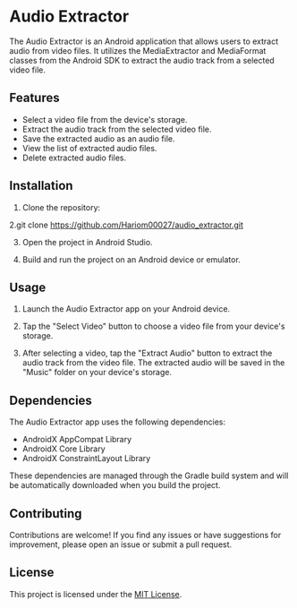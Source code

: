 # Audio Extractor

The Audio Extractor is an Android application that allows users to extract audio from video files. It utilizes the MediaExtractor and MediaFormat classes from the Android SDK to extract the audio track from a selected video file.

## Features

- Select a video file from the device's storage.
- Extract the audio track from the selected video file.
- Save the extracted audio as an audio file.
- View the list of extracted audio files.
- Delete extracted audio files.

## Installation

1. Clone the repository:

2.git clone https://github.com/Hariom00027/audio_extractor.git

3. Open the project in Android Studio.

4. Build and run the project on an Android device or emulator.

## Usage

1. Launch the Audio Extractor app on your Android device.

2. Tap the "Select Video" button to choose a video file from your device's storage.

3. After selecting a video, tap the "Extract Audio" button to extract the audio track from the video file. The extracted audio will be saved in the "Music" folder on your device's storage.



## Dependencies

The Audio Extractor app uses the following dependencies:

- AndroidX AppCompat Library
- AndroidX Core Library
- AndroidX ConstraintLayout Library

These dependencies are managed through the Gradle build system and will be automatically downloaded when you build the project.

## Contributing

Contributions are welcome! If you find any issues or have suggestions for improvement, please open an issue or submit a pull request.

## License

This project is licensed under the [MIT License](LICENSE).

